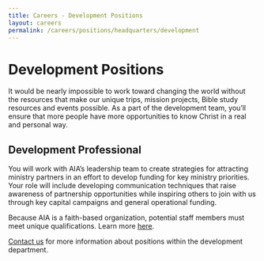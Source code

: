 ```yaml
---
title: Careers - Development Positions
layout: careers
permalink: /careers/positions/headquarters/development
---
```

<h1 class="p1">Development Positions</h1><p></p><p class="p2">It would be nearly impossible to work toward changing the world without the resources that make our unique trips, mission projects, Bible study resources and events possible. As a part of the development team, you&rsquo;ll ensure that more people have more opportunities to know Christ in a real and personal way.</p><p class="p3"></p><h2 class="p4"><span class="s1">Development Professional&nbsp;</span></h2><p class="p4">You will work with AIA&rsquo;s leadership team to create strategies for attracting ministry partners in an effort to develop funding for key ministry priorities. Your role will include developing communication techniques that raise awareness of partnership opportunities while inspiring others to join with us through key capital campaigns and general operational funding.</p><p class="p3"></p><p class="p5">Because AIA is a faith-based organization, potential staff members must meet unique qualifications. Learn more <a href="/careers/qualifications"><span class="s3">here</span></a>.&nbsp;</p><p class="p6"></p><p class="p2"><a href="mailto:recruiting@athletesinaction.org">Contact us</a> for more information about positions within the development department.</p><p class="p3"></p><p class="p4">&nbsp;</p>
